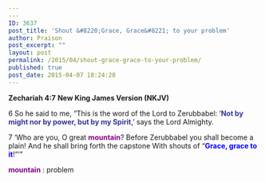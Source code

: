 ```yaml
---
---
ID: 3637
post_title: 'Shout &#8220;Grace, Grace&#8221; to your problem'
author: Praison
post_excerpt: ""
layout: post
permalink: /2015/04/shout-grace-grace-to-your-problem/
published: true
post_date: 2015-04-07 18:24:28
---
```

<strong>Zechariah 4:7</strong>
<strong> New King James Version (NKJV)</strong>

6 So he said to me, “This is the word of the Lord to Zerubbabel: ‘<span style="color: #333399;"><strong>Not by might nor by power, but by my Spirit</strong></span>,’ says the Lord Almighty.

7 ‘Who are you, O great <span style="color: #800080;"><strong>mountain</strong></span>?
Before Zerubbabel you shall become a plain!
And he shall bring forth the capstone
With shouts of “<span style="color: #0000ff;"><strong>Grace, grace to it</strong></span>!”’”

<span style="color: #800080;"><strong>mountain</strong></span> : problem